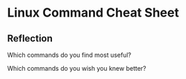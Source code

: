 # Linux Command Cheat Sheet

## Reflection

Which commands do you find most useful?

Which commands do you wish you knew better?
